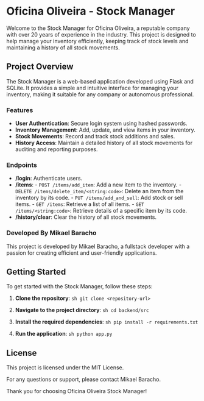 # Oficina Oliveira - Stock Manager

Welcome to the Stock Manager for Oficina Oliveira, a reputable company with over 20 years of experience in the industry. This project is designed to help manage your inventory efficiently, keeping track of stock levels and maintaining a history of all stock movements.

## Project Overview

The Stock Manager is a web-based application developed using Flask and SQLite. It provides a simple and intuitive interface for managing your inventory, making it suitable for any company or autonomous professional.

### Features

- **User Authentication**: Secure login system using hashed passwords.
- **Inventory Management**: Add, update, and view items in your inventory.
- **Stock Movements**: Record and track stock additions and sales.
- **History Access**: Maintain a detailed history of all stock movements for auditing and reporting purposes.

### Endpoints

- **/login**: Authenticate users.
- **/items**: 
        - `POST /items/add_item`: Add a new item to the inventory.
        - `DELETE /items/delete_item/<string:code>`: Delete an item from the inventory by its code.
        - `PUT /items/add_and_sell`: Add stock or sell items.
        - `GET /items`: Retrieve a list of all items.
        - `GET /items/<string:code>`: Retrieve details of a specific item by its code.
- **/history/clear**: Clear the history of all stock movements.

### Developed By Mikael Baracho

This project is developed by Mikael Baracho, a fullstack developer with a passion for creating efficient and user-friendly applications.

## Getting Started

To get started with the Stock Manager, follow these steps:

1. **Clone the repository**:
        ```sh
        git clone <repository-url>
        ```

2. **Navigate to the project directory**:
        ```sh
        cd backend/src
        ```

3. **Install the required dependencies**:
        ```sh
        pip install -r requirements.txt
        ```

4. **Run the application**:
        ```sh
        python app.py
        ```

## License

This project is licensed under the MIT License.

For any questions or support, please contact Mikael Baracho.

Thank you for choosing Oficina Oliveira Stock Manager!



